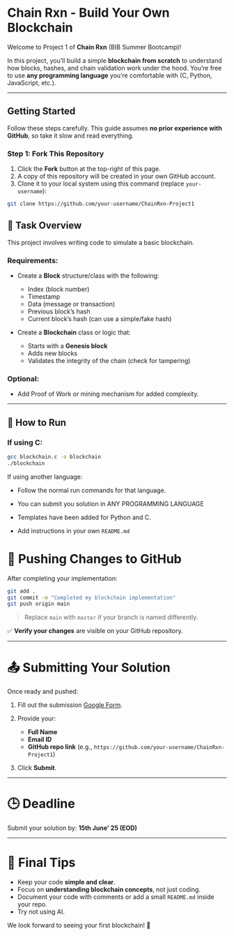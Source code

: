 # Chain Rxn - Build Your Own Blockchain

Welcome to Project 1 of **Chain Rxn** (BIB Summer Bootcamp)!

In this project, you’ll build a simple **blockchain from scratch** to understand how blocks, hashes, and chain validation work under the hood. You’re free to use **any programming language** you’re comfortable with (C, Python, JavaScript, etc.).

---

## Getting Started

Follow these steps carefully. This guide assumes **no prior experience with GitHub**, so take it slow and read everything.

### Step 1: Fork This Repository

1. Click the **Fork** button at the top-right of this page.
2. A copy of this repository will be created in your own GitHub account.
3. Clone it to your local system using this command (replace `your-username`):

```bash
git clone https://github.com/your-username/ChainRxn-Project1
```
## 🧩 Task Overview
This project involves writing code to simulate a basic blockchain.

### Requirements:
- Create a **Block** structure/class with the following:
  - Index (block number)
  - Timestamp
  - Data (message or transaction)
  - Previous block’s hash
  - Current block’s hash (can use a simple/fake hash)

- Create a **Blockchain** class or logic that:
  - Starts with a **Genesis block**
  - Adds new blocks
  - Validates the integrity of the chain (check for tampering)

### Optional:
- Add Proof of Work or mining mechanism for added complexity.

---

## 🚀 How to Run

### If using C:
```bash
gcc blockchain.c -o blockchain
./blockchain
```
If using another language:
- Follow the normal run commands for that language.
- You can submit you solution in ANY PROGRAMMING LANGUAGE
- Templates have been added for Python and C.

- Add instructions in your own `README.md`

# 🚀 Pushing Changes to GitHub

After completing your implementation:

```bash
git add .
git commit -m "Completed my blockchain implementation"
git push origin main
```

> Replace `main` with `master` if your branch is named differently.

✅ **Verify your changes** are visible on your GitHub repository.

---

# 📤 Submitting Your Solution

Once ready and pushed:

1. Fill out the submission [Google Form](https://forms.gle/psN24KRMsGUbGTGP6).
2. Provide your:

   * **Full Name**
   * **Email ID**
   * **GitHub repo link** (e.g., `https://github.com/your-username/ChainRxn-Project1`)
3. Click **Submit**.

---

# 🕒 Deadline

Submit your solution by: **15th June' 25 (EOD)**

---

# 🏁 Final Tips

* Keep your code **simple and clear**.
* Focus on **understanding blockchain concepts**, not just coding.
* Document your code with comments or add a small `README.md` inside your repo.
* Try not using AI.

We look forward to seeing your first blockchain! 🚀

